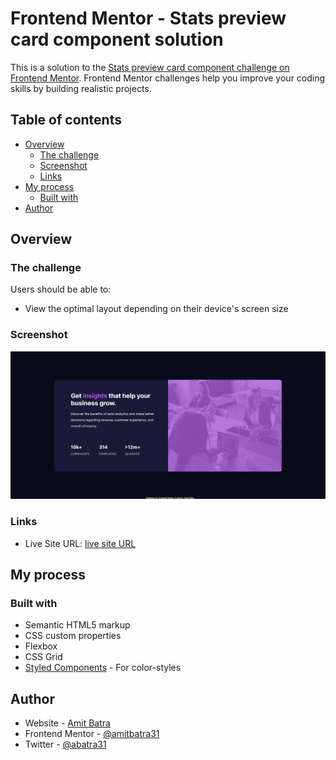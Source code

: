 # Frontend Mentor - Stats preview card component solution

This is a solution to the [Stats preview card component challenge on Frontend Mentor](https://www.frontendmentor.io/challenges/stats-preview-card-component-8JqbgoU62). Frontend Mentor challenges help you improve your coding skills by building realistic projects. 

## Table of contents

- [Overview](#overview)
  - [The challenge](#the-challenge)
  - [Screenshot](#screenshot)
  - [Links](#links)
- [My process](#my-process)
  - [Built with](#built-with)
- [Author](#author)


## Overview

### The challenge

Users should be able to:

- View the optimal layout depending on their device's screen size

### Screenshot

![Design preview for the Stats preview card component coding challenge](./images/Screenshot.png)


### Links

- Live Site URL: [live site URL ](https://thirsty-pike-9280fc.netlify.app/)

## My process

### Built with

- Semantic HTML5 markup
- CSS custom properties
- Flexbox
- CSS Grid
- [Styled Components](https://www.colorhunt.co) - For color-styles



## Author

- Website - [Amit Batra](https://amitbatra31.github.io/cv/)
- Frontend Mentor - [@amitbatra31](https://www.frontendmentor.io/profile/amitbatra31)
- Twitter - [@abatra31](https://www.twitter.com/abatra31)


